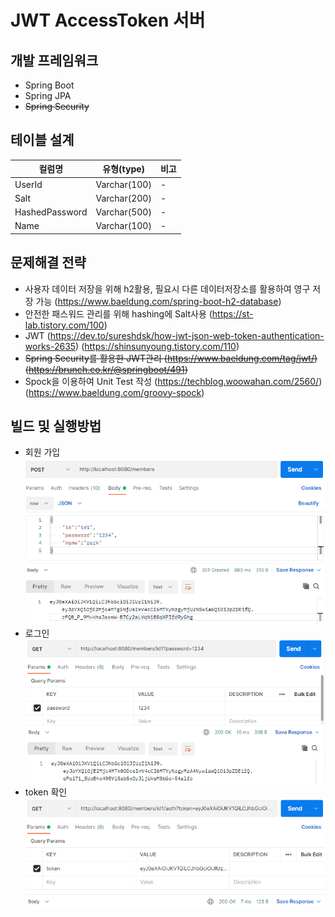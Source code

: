 # JWT AccessToken 서버
## 개발 프레임워크
* Spring Boot
* Spring JPA
* ~~Spring Security~~

## 테이블 설계

|컬럼명|유형(type)|비고|
|------|---|---|
|UserId|Varchar(100)|-|
|Salt|Varchar(200)|-|
|HashedPassword|Varchar(500)|-|
|Name|Varchar(100)|-|

## 문제해결 전략
* 사용자 데이터 저장을 위해 h2활용, 필요시 다른 데이터저장소를 활용하여 영구 저장 가능 (https://www.baeldung.com/spring-boot-h2-database)
* 안전한 패스워드 관리를 위해 hashing에 Salt사용 (https://st-lab.tistory.com/100)
* JWT (https://dev.to/sureshdsk/how-jwt-json-web-token-authentication-works-2635) (https://shinsunyoung.tistory.com/110)
* ~~Spring Security를 활용한 JWT관리 (https://www.baeldung.com/tag/jwt/)(https://brunch.co.kr/@springboot/491)~~
* Spock을 이용하여 Unit Test 작성 (https://techblog.woowahan.com/2560/) (https://www.baeldung.com/groovy-spock)

## 빌드 및 실행방법
* 회원 가입
![img_1.png](img_1.png)
* 로그인
![img_2.png](img_2.png)
* token 확인
![img_3.png](img_3.png)